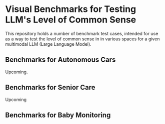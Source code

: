 # Visual Benchmarks for Testing LLM's Level of Common Sense 

This repository holds a number of benchmark test cases, intended for use as a way to test the level of common sense in in various spaces for a given multimodal LLM (Large Language Model).

## Benchmarks for Autonomous Cars

Upcoming.

## Benchmarks for Senior Care

Upcoming

## Benchmarks for Baby Monitoring



